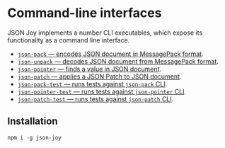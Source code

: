 # Command-line interfaces

JSON Joy implements a number CLI executables, which expose its functionality
as a command line interface.

- [`json-pack` &mdash; encodes JSON document in MessagePack format](./docs/json-pack.md).
- [`json-unpack` &mdash; decodes JSON document from MessagePack format](./docs/json-unpack.md).
- [`json-pointer` &mdash; finds a value in JSON document](./docs/json-pointer.md).
- [`json-patch` &mdash; applies a JSON Patch to JSON document](./docs/json-patch.md).
- [`json-pack-test` &mdash; runs tests against `json-pack` CLI](./docs/json-pack-test.md).
- [`json-pointer-test` &mdash; runs tests against `json-pointer` CLI](./docs/json-pointer-test.md).
- [`json-patch-test` &mdash; runs tests against `json-patch` CLI](./docs/json-patch-test.md).


## Installation

```
npm i -g json-joy
```

